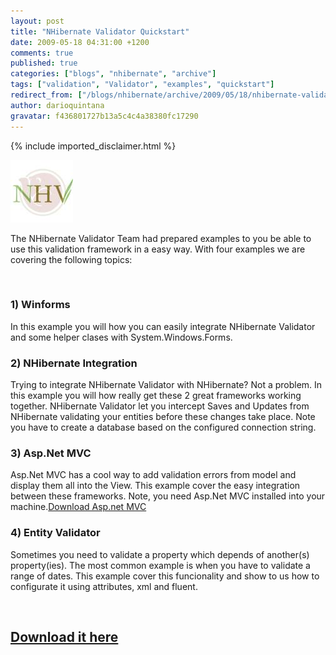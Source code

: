 ```yaml
---
layout: post
title: "NHibernate Validator Quickstart"
date: 2009-05-18 04:31:00 +1200
comments: true
published: true
categories: ["blogs", "nhibernate", "archive"]
tags: ["validation", "Validator", "examples", "quickstart"]
redirect_from: ["/blogs/nhibernate/archive/2009/05/18/nhibernate-validator-quickstart.aspx/", "/blogs/nhibernate/archive/2009/05/18/nhibernate-validator-quickstart.html"]
author: darioquintana
gravatar: f436801727b13a5c4c4a38380fc17290
---
```

{% include imported_disclaimer.html %}

<p><img src="/images/logo-nhv.jpg" /></p>
<p>The NHibernate Validator Team had prepared examples to you be able to use this validation framework in a easy way. With four examples we are covering the following topics:</p>
<p>&nbsp;</p>
<h3>1) Winforms</h3>
<p>In this example you will how you can easily integrate NHibernate Validator and some helper clases with System.Windows.Forms.</p>
<h3>2) NHibernate Integration</h3>
<p>Trying to integrate NHibernate Validator with NHibernate? Not a problem. In this example you will how really get these 2 great frameworks working together. NHibernate Validator let you intercept Saves and Updates from NHibernate validating your entities before these changes take place. Note you have to create a database based on the configured connection string.</p>
<h3>3) Asp.Net MVC</h3>
<p>Asp.Net MVC has a cool way to add validation errors from model and display them all into the View. This example cover the easy integration between these frameworks. Note, you need Asp.Net MVC installed into your machine.<a title="Download Asp.net MVC" href="http://www.asp.net/mvc/">Download Asp.net MVC</a></p>
<h3>4) Entity Validator</h3>
<p>Sometimes you need to validate a property which depends of another(s) property(ies). The most common example is when you have to validate a range of dates. This example cover this funcionality and show to us how to configurate it using attributes, xml and fluent.</p>
<p>&nbsp;</p>
<h2><a href="https://sourceforge.net/project/showfiles.php?group_id=216446&amp;package_id=275108">Download it here</a></h2>
